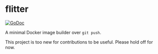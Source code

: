 flitter
=======

[![GoDoc](https://godoc.org/github.com/Xe/flitter?status.svg)](https://godoc.org/github.com/Xe/flitter)

A minimal Docker image builder over `git push`.

This project is too new for contributions to be useful. Please hold off for 
now.
